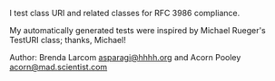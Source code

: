I test class URI and related classes for RFC 3986 compliance.

My automatically generated tests were inspired by Michael Rueger's TestURI class; thanks, Michael!


Author: Brenda Larcom <asparagi@hhhh.org> and Acorn Pooley <acorn@mad.scientist.com>